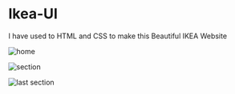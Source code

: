 # Ikea-UI
I have used to HTML and CSS to make this Beautiful IKEA Website


![home](https://user-images.githubusercontent.com/95397948/148345211-ff8904df-a255-4e19-bc70-9c6152d38d19.png)


![section](https://user-images.githubusercontent.com/95397948/148345222-68aa110f-7328-4af8-9489-caf676ee0aa2.png)


![last section](https://user-images.githubusercontent.com/95397948/148345228-e0925460-c841-4f03-8ce4-e752b6159917.png)
